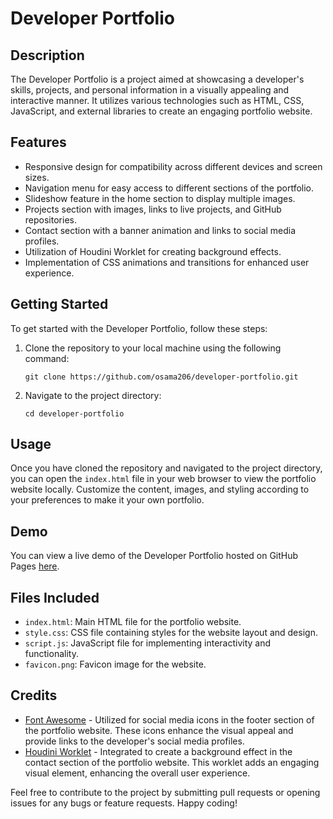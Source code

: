 # Developer Portfolio

## Description
The Developer Portfolio is a project aimed at showcasing a developer's skills, projects, and personal information in a visually appealing and interactive manner. It utilizes various technologies such as HTML, CSS, JavaScript, and external libraries to create an engaging portfolio website.

## Features
- Responsive design for compatibility across different devices and screen sizes.
- Navigation menu for easy access to different sections of the portfolio.
- Slideshow feature in the home section to display multiple images.
- Projects section with images, links to live projects, and GitHub repositories.
- Contact section with a banner animation and links to social media profiles.
- Utilization of Houdini Worklet for creating background effects.
- Implementation of CSS animations and transitions for enhanced user experience.

## Getting Started
To get started with the Developer Portfolio, follow these steps:

1. Clone the repository to your local machine using the following command:
   ```
   git clone https://github.com/osama206/developer-portfolio.git
   ```

2. Navigate to the project directory:
   ```
   cd developer-portfolio
   ```

## Usage
Once you have cloned the repository and navigated to the project directory, you can open the `index.html` file in your web browser to view the portfolio website locally. Customize the content, images, and styling according to your preferences to make it your own portfolio.

## Demo
You can view a live demo of the Developer Portfolio hosted on GitHub Pages [here](https://osama206.github.io/developer-portfolio).

## Files Included
- `index.html`: Main HTML file for the portfolio website.
- `style.css`: CSS file containing styles for the website layout and design.
- `script.js`: JavaScript file for implementing interactivity and functionality.
- `favicon.png`: Favicon image for the website.

## Credits
- [Font Awesome](https://fontawesome.com/) - Utilized for social media icons in the footer section of the portfolio website. These icons enhance the visual appeal and provide links to the developer's social media profiles.
- [Houdini Worklet](https://developer.mozilla.org/en-US/docs/Web/CSS/Houdini) - Integrated to create a background effect in the contact section of the portfolio website. This worklet adds an engaging visual element, enhancing the overall user experience.

Feel free to contribute to the project by submitting pull requests or opening issues for any bugs or feature requests. Happy coding!
